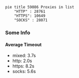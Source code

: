 
```mermaid
pie title 59086 Proxies in list
    "HTTP" : 28761
    "HTTPS": 10649
    "SOCKS" : 28071
```

### Some Info
#### Average Timeout

- mixed: 3.7s
- http: 2.0s
- https: 8.2s
- socks: 5.6s
